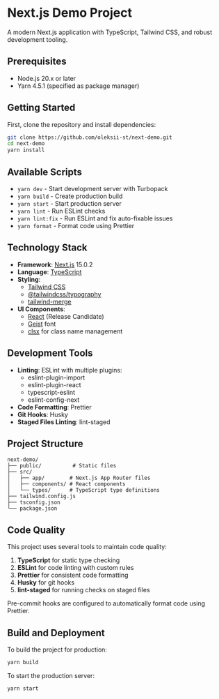 # Next.js Demo Project

A modern Next.js application with TypeScript, Tailwind CSS, and robust development tooling.

## Prerequisites

- Node.js 20.x or later
- Yarn 4.5.1 (specified as package manager)

## Getting Started

First, clone the repository and install dependencies:

```bash
git clone https://github.com/oleksii-st/next-demo.git
cd next-demo
yarn install
```

## Available Scripts

- `yarn dev` - Start development server with Turbopack
- `yarn build` - Create production build
- `yarn start` - Start production server
- `yarn lint` - Run ESLint checks
- `yarn lint:fix` - Run ESLint and fix auto-fixable issues
- `yarn format` - Format code using Prettier

## Technology Stack

- **Framework**: [Next.js](https://nextjs.org/) 15.0.2
- **Language**: [TypeScript](https://www.typescriptlang.org/)
- **Styling**:
    - [Tailwind CSS](https://tailwindcss.com/)
    - [@tailwindcss/typography](https://tailwindcss.com/docs/typography-plugin)
    - [tailwind-merge](https://github.com/dcastil/tailwind-merge)
- **UI Components**:
    - [React](https://react.dev/) (Release Candidate)
    - [Geist](https://github.com/vercel/geist-font) font
    - [clsx](https://github.com/lukeed/clsx) for class name management

## Development Tools

- **Linting**: ESLint with multiple plugins:
    - eslint-plugin-import
    - eslint-plugin-react
    - typescript-eslint
    - eslint-config-next
- **Code Formatting**: Prettier
- **Git Hooks**: Husky
- **Staged Files Linting**: lint-staged

## Project Structure

```
next-demo/
├── public/          # Static files
├── src/
│   ├── app/        # Next.js App Router files
│   ├── components/ # React components
│   └── types/      # TypeScript type definitions
├── tailwind.config.js
├── tsconfig.json
└── package.json
```

## Code Quality

This project uses several tools to maintain code quality:

1. **TypeScript** for static type checking
2. **ESLint** for code linting with custom rules
3. **Prettier** for consistent code formatting
4. **Husky** for git hooks
5. **lint-staged** for running checks on staged files

Pre-commit hooks are configured to automatically format code using Prettier.

## Build and Deployment

To build the project for production:

```bash
yarn build
```

To start the production server:

```bash
yarn start
```
